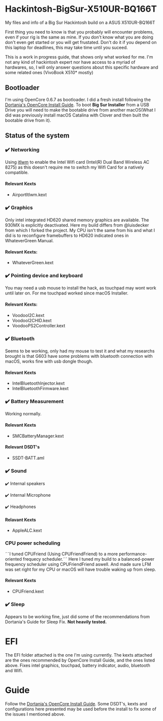 # Hackintosh-BigSur-X510UR-BQ166T
My files and info of a Big Sur Hackintosh build on a ASUS X510UR-BQ166T

First thing you need to know is that you probably will encounter problems, even if your rig is the same as mine. If you don't know what you are doing don't even get started or you will get frustated.
Don't do it if you depend on this laptop for deadlines, this may take time until you suceed.

This is a work in progress guide, that shows only what worked for me. I'm not any kind of hackintosh expert nor have access to a myriad of hardwares, so, I will only answer questions about this specific hardware and some related ones (VivoBook X510* mostly)

## Bootloader

I'm using OpenCore 0.6.7 as bootloader. I did a fresh install following the [Dortania's OpenCore Install Guide](https://dortania.github.io/OpenCore-Install-Guide/). To boot **Big Sur Installer** from a USB Drive you will need to make the bootable drive from another macOS(What I did was previously install macOS Catalina with Clover and then built the bootable drive from it).

## Status of the system

### :heavy_check_mark: Networking
Using [itlwm](https://openintelwireless.github.io/itlwm/) to enable the Intel Wifi card (Intel(R) Dual Band Wireless AC 8275) as this doesn't require me to switch my Wifi Card for a natively compatible. 

#### Relevant Kexts
- AirportItlwm.kext

### :heavy_check_mark: Graphics
Only intel integrated HD620 shared memory graphics are available. The 930MX is explicitly deactivated.
Here my build differs from @luisdecker from which I forked the project. My CPU isn't the same from his and what I did is to reconfigure framebuffers to HD620 indicated ones in WhateverGreen Manual. 

#### Relevant Kexts:
- WhateverGreen.kext

### :heavy_check_mark: Pointing device and keyboard
You may need a usb mouse to install the hack, as touchpad may wont work until later on.
For me touchpad worked since macOS Installer.

#### Relevant Kexts:
- VoodooI2C.kext
- VoodooI2CHID.kext
- VoodooPS2Controller.kext

### :heavy_check_mark: Bluetooth
Seems to be working, only had my mouse to test it and what my researchs brought is that G603 have some problems with bluetooth connection with macOS, works fine with usb dongle though.

#### Relevant Kexts
- IntelBluetoothInjector.kext
- IntelBluetoothFirmware.kext

### :heavy_check_mark: Battery Measurement
Working normally.

#### Relevant Kexts
- SMCBatteryManager.kext

#### Relevant DSDT's
- SSDT-BATT.aml

### :heavy_check_mark: Sound 
:heavy_check_mark: Internal speakers 
 
:heavy_check_mark: Internal Microphone 

:heavy_check_mark: Headphones 

#### Relavant Kexts
- AppleALC.kext

### CPU power scheduling
˜˜I tuned CPUFriend (Using CPUFriendFriend) to a more performance-oriented frequecy scheduler.˜˜
Here I tuned my build to a balanced-power frequency scheduler using CPUFriendFriend aswell. And made sure LFM was set right for my CPU or macOS will have trouble waking up from sleep.

#### Relevant Kexts
- CPUFriend.kext

### :heavy_check_mark: Sleep
Appears to be working fine, just did some of the recommendations from Dortania's Guide for Sleep Fix. 
**Not heavily tested.** 

# EFI
The EFI folder attached is the one I'm using currently. The kexts attached are the ones recommended by OpenCore Install Guide, and the ones listed above. Fixes intel graphics, touchpad, battery indicator, audio, bluetooth and Wifi. 

# Guide

Follow the [Dortania's OpenCore Install Guide](https://dortania.github.io/OpenCore-Install-Guide/). Some DSDT's, kexts and configurations here presented may be used before the install to fix some of the issues I mentioned above.